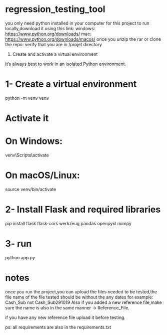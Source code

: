# regression_testing_tool
you only need python installed in your computer  for this project to run locally,download it using this link:
windows:
https://www.python.org/downloads/
mac:
https://www.python.org/downloads/macos/
once you unzip the rar or clone the repo:
verify that you are in /projet directory 
1. Create and activate a virtual environment

It’s always best to work in an isolated Python environment.

# 1- Create a virtual environment
python -m venv venv

# Activate it
# On Windows:
venv\Scripts\activate
# On macOS/Linux:
source venv/bin/activate


#  2- Install Flask and required libraries
pip install flask flask-cors werkzeug pandas openpyxl numpy


# 3-  run
python app.py

# notes

once you run the project,you can upload the files needed to be tested,the file name of the file tested should be without the any dates for example: Cash_Sub not Cash_Sub291019
Also if you added a new reference file,make sure the name is also in the same manner -> Reference_File.

if you have any new reference file upload it before testing.

ps: all requirements are also in the requirements.txt

